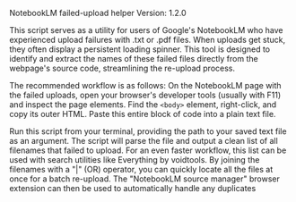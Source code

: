 
NotebookLM failed-upload helper
Version: 1.2.0

This script serves as a utility for users of Google's NotebookLM who have
experienced upload failures with .txt or .pdf files. When uploads get stuck,
they often display a persistent loading spinner. This tool is designed to
identify and extract the names of these failed files directly from the
webpage's source code, streamlining the re-upload process.

The recommended workflow is as follows: On the NotebookLM page with the failed
uploads, open your browser's developer tools (usually with F11) and inspect
the page elements. Find the `<body>` element, right-click, and copy its
outer HTML. Paste this entire block of code into a plain text file.

Run this script from your terminal, providing the path to your saved text file
as an argument. The script will parse the file and output a clean list of all
filenames that failed to upload. For an even faster workflow, this list can be
used with search utilities like Everything by voidtools. By joining the
filenames with a "|" (OR) operator, you can quickly locate all the files at
once for a batch re-upload. The "NotebookLM source manager" browser extension
can then be used to automatically handle any duplicates
